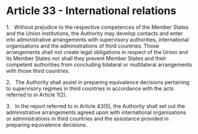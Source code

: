 # Article 33 - International relations


1.   Without prejudice to the respective competences of the Member States and the Union institutions, the Authority may develop contacts and enter into administrative arrangements with supervisory authorities, international organisations and the administrations of third countries. Those arrangements shall not create legal obligations in respect of the Union and its Member States nor shall they prevent Member States and their competent authorities from concluding bilateral or multilateral arrangements with those third countries.

2.   The Authority shall assist in preparing equivalence decisions pertaining to supervisory regimes in third countries in accordance with the acts referred to in Article 1(2).

3.   In the report referred to in Article 43(5), the Authority shall set out the administrative arrangements agreed upon with international organisations or administrations in third countries and the assistance provided in preparing equivalence decisions.
